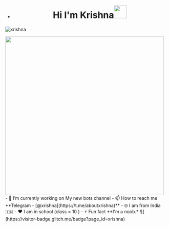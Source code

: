 - <h1 align="center">Hi I'm Krishna<img src="https://raw.githubusercontent.com/MartinHeinz/MartinHeinz/master/wave.gif" width="40px">
 </h1>
<p align="left"> <img src="https://komarev.com/ghpvc/?username=xrishna&label=Profile%20views&color=0e75b6&style=plastic" alt="xrishna" /> </p>
<img src="https://octocat-generator-assets.githubusercontent.com/my-octocat-1619441270751.png" width="495px">
- 🔭 I’m currently working on My new bots channel
- 📫 How to reach me **Telegram - [@xrishna](https://t.me/aboutxrishna)**
- 🤓 I am from India 🇮🇳 
- ❤️ I am in school (class = 10 )
- ⚡ Fun fact **I'm a noob.*
![](https://visitor-badge.glitch.me/badge?page_id=xrishna)
